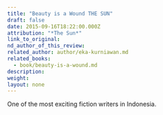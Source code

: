 ```yaml
---
title: "Beauty is a Wound THE SUN"
draft: false
date: 2015-09-16T18:22:00.000Z
attribution: "*The Sun*"
link_to_original:
nd_author_of_this_review:
related_author: author/eka-kurniawan.md
related_books:
  - book/beauty-is-a-wound.md
description:
weight:
layout: none
---
```

One of the most exciting fiction writers in Indonesia.

